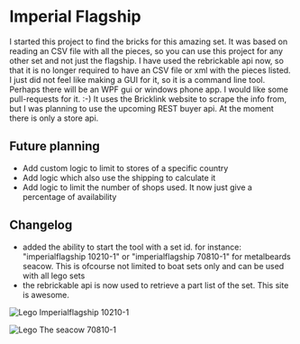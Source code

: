 # Imperial Flagship

I started this project to find the bricks for this amazing set. 
It was based on reading an CSV file with all the pieces, so you can use this project for any other set and not just the flagship. I have used the rebrickable api now, so that it is no longer required to have an CSV file or xml with the pieces listed.
I just did not feel like making a GUI for it, so it is a command line tool. Perhaps there will be an WPF gui or windows phone app.
I would like some pull-requests for it. :-)
It uses the Bricklink website to scrape the info from, but I was planning to use the upcoming REST buyer api. At the moment there is only a store api.

## Future planning ##

- Add custom logic to limit to stores of a specific country
- Add logic which also use the shipping to calculate it
- Add logic to limit the number of shops used. It now just give a percentage of availability

## Changelog ##

- added the ability to start the tool with a set id. for instance: "imperialflagship 10210-1" or "imperialflagship 70810-1" for metalbeards seacow. This is ofcourse not limited to boat sets only and can be used with all lego sets
- the rebrickable api is now used to retrieve a part list of the set. This site is awesome.

![Lego Imperialflagship 10210-1](http://www.1000steine.com/brickset/large/10210-1.jpg)

![Lego The seacow 70810-1](http://www.1000steine.com/brickset/large/70810-1.jpg)